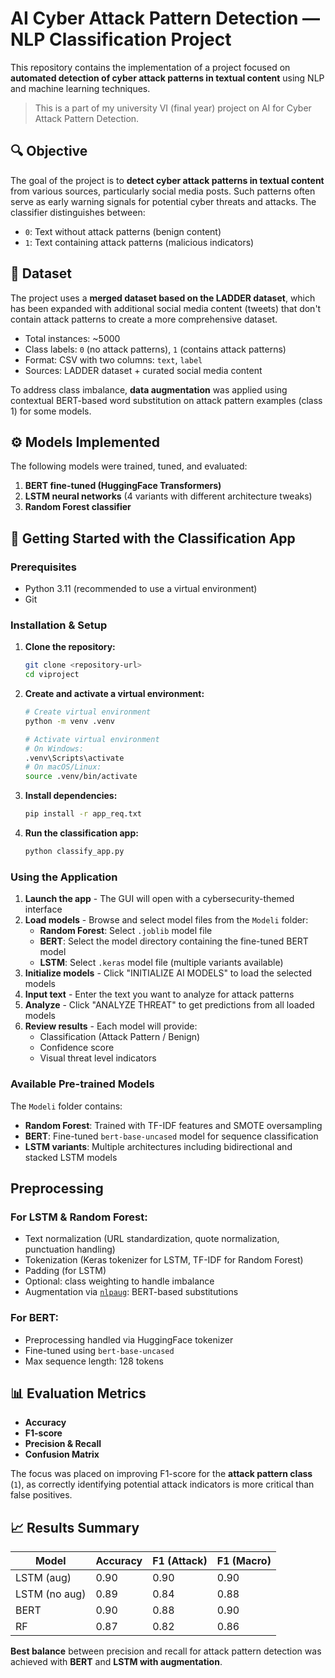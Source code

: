 # AI Cyber Attack Pattern Detection — NLP Classification Project

This repository contains the implementation of a project focused on **automated detection of cyber attack patterns in textual content** using NLP and machine learning techniques.

> This is a part of my university VI (final year) project on AI for Cyber Attack Pattern Detection.

## 🔍 Objective

The goal of the project is to **detect cyber attack patterns in textual content** from various sources, particularly social media posts. Such patterns often serve as early warning signals for potential cyber threats and attacks. The classifier distinguishes between:
- `0`: Text without attack patterns (benign content)
- `1`: Text containing attack patterns (malicious indicators)

## 📁 Dataset

The project uses a **merged dataset based on the LADDER dataset**, which has been expanded with additional social media content (tweets) that don't contain attack patterns to create a more comprehensive dataset.

- Total instances: ~5000
- Class labels: `0` (no attack patterns), `1` (contains attack patterns)
- Format: CSV with two columns: `text`, `label`
- Sources: LADDER dataset + curated social media content

To address class imbalance, **data augmentation** was applied using contextual BERT-based word substitution on attack pattern examples (class 1) for some models.

## ⚙️ Models Implemented

The following models were trained, tuned, and evaluated:

1. **BERT fine-tuned (HuggingFace Transformers)**
2. **LSTM neural networks** (4 variants with different architecture tweaks)
3. **Random Forest classifier**


## 🚀 Getting Started with the Classification App

### Prerequisites

- Python 3.11 (recommended to use a virtual environment)
- Git

### Installation & Setup

1. **Clone the repository:**
   ```bash
   git clone <repository-url>
   cd viproject
   ```

2. **Create and activate a virtual environment:**
   ```bash
   # Create virtual environment
   python -m venv .venv
   
   # Activate virtual environment
   # On Windows:
   .venv\Scripts\activate
   # On macOS/Linux:
   source .venv/bin/activate
   ```

3. **Install dependencies:**
   ```bash
   pip install -r app_req.txt
   ```

4. **Run the classification app:**
   ```bash
   python classify_app.py
   ```

### Using the Application

1. **Launch the app** - The GUI will open with a cybersecurity-themed interface
2. **Load models** - Browse and select model files from the `Modeli` folder:
   - **Random Forest**: Select `.joblib` model file
   - **BERT**: Select the model directory containing the fine-tuned BERT model
   - **LSTM**: Select `.keras` model file (multiple variants available)
3. **Initialize models** - Click "INITIALIZE AI MODELS" to load the selected models
4. **Input text** - Enter the text you want to analyze for attack patterns
5. **Analyze** - Click "ANALYZE THREAT" to get predictions from all loaded models
6. **Review results** - Each model will provide:
   - Classification (Attack Pattern / Benign)
   - Confidence score
   - Visual threat level indicators

### Available Pre-trained Models

The `Modeli` folder contains:
- **Random Forest**: Trained with TF-IDF features and SMOTE oversampling
- **BERT**: Fine-tuned `bert-base-uncased` model for sequence classification
- **LSTM variants**: Multiple architectures including bidirectional and stacked LSTM models

## Preprocessing

### For LSTM & Random Forest:
- Text normalization (URL standardization, quote normalization, punctuation handling)
- Tokenization (Keras tokenizer for LSTM, TF-IDF for Random Forest)
- Padding (for LSTM)
- Optional: class weighting to handle imbalance
- Augmentation via [`nlpaug`](https://github.com/makcedward/nlpaug): BERT-based substitutions

### For BERT:
- Preprocessing handled via HuggingFace tokenizer
- Fine-tuned using `bert-base-uncased`
- Max sequence length: 128 tokens

## 📊 Evaluation Metrics

- **Accuracy**
- **F1-score**
- **Precision & Recall**
- **Confusion Matrix**

The focus was placed on improving F1-score for the **attack pattern class** (`1`), as correctly identifying potential attack indicators is more critical than false positives.

## 📈 Results Summary

| Model        | Accuracy | F1 (Attack) | F1 (Macro) |
|--------------|----------|-------------|------------|
| LSTM (aug)   | 0.90     | 0.90        | 0.90       |
| LSTM (no aug)| 0.89     | 0.84        | 0.88       |
| BERT         | 0.90     | 0.88        | 0.90       |
| RF           | 0.87     | 0.82        | 0.86       |


**Best balance** between precision and recall for attack pattern detection was achieved with **BERT** and **LSTM with augmentation**.
